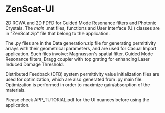 # ZenScat-UI
2D RCWA and 2D FDFD for Guided Mode Resonance filters and Photonic Crystals.
The _main_ .mat files, functions and User Interface (UI) classes are in "ZenScat.zip" file that belong to the application.

The .py files are in the Data generation.zip file for generating permittivity arrays with their geometrical parameters, and are used for Casual Import application. Such files involve: Magnusson's spatial filter, Guided Mode Resonance filters, Bragg coupler with top grating for enhancing Laser Induced Damage Threshold.

Distributed Feedback (DFB) system permittivity value initialization files are used for optimization, which are also generated from .py main file. Optimization is performed in order to maximize gain/absorption of the materials.

Please check APP_TUTORIAL.pdf for the UI nuances before using the application.


